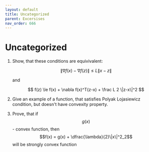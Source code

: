 ```yaml
---
layout: default
title: Uncategorized
parent: Excersises
nav_order: 666
---
```


# Uncategorized

1. Show, that these conditions are equivivalent:
    
    $$
     \|\nabla f(x) - \nabla f(z) \| \le L \|x-z\| 
    $$
    
    and
    
    $$
    f(z) \le f(x) + \nabla f(x)^T(z-x) + \frac L 2 \|z-x\|^2
    $$

1. Give an example of a function, that satisfies Polyak Lojasiewicz condition, but doesn't have convexity property.
1. Prove, that if $$g(x)$$ - convex function, then $$f(x) = g(x) + \dfrac{\lambda}{2}\|x\|^2_2$$ will be strongly convex function